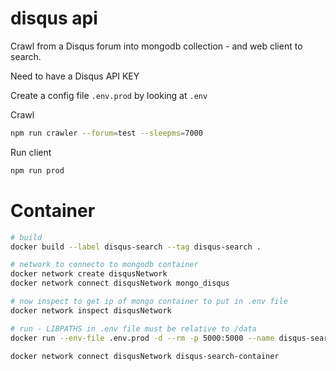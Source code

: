 # disqus api

Crawl from a Disqus forum into mongodb collection - and web client to search.

Need to have a Disqus API KEY

Create a config file `.env.prod` by looking at `.env`

Crawl
```sh
npm run crawler --forum=test --sleepms=7000
```

Run client
```sh
npm run prod
```

# Container
```sh
# build
docker build --label disqus-search --tag disqus-search .

# network to connecto to mongodb container
docker network create disqusNetwork
docker network connect disqusNetwork mongo_disqus

# now inspect to get ip of mongo container to put in .env file
docker network inspect disqusNetwork

# run - LIBPATHS in .env file must be relative to /data
docker run --env-file .env.prod -d --rm -p 5000:5000 --name disqus-search-container disqus-search

docker network connect disqusNetwork disqus-search-container
```
